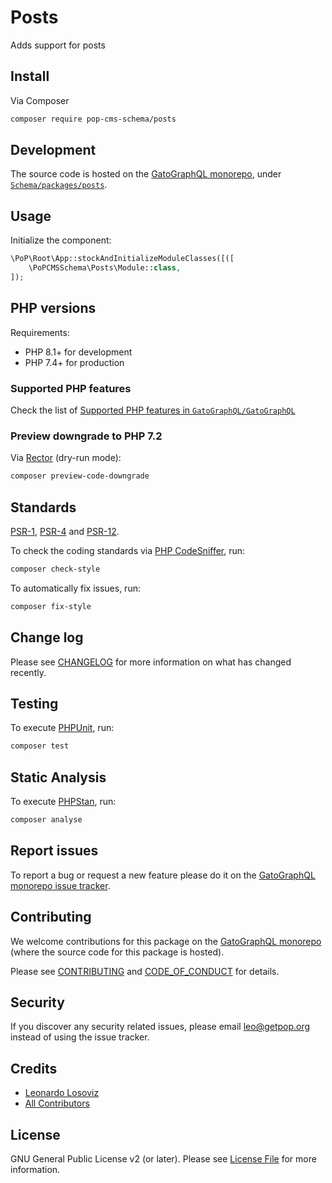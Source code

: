 # Posts

<!--
[![Build Status][ico-travis]][link-travis]
[![Quality Score][ico-code-quality]][link-code-quality]
[![Software License][ico-license]](LICENSE.md)
[![Latest Version on Packagist][ico-version]][link-packagist]
[![Coverage Status][ico-scrutinizer]][link-scrutinizer]
[![Total Downloads][ico-downloads]][link-downloads]
-->

Adds support for posts

## Install

Via Composer

``` bash
composer require pop-cms-schema/posts
```

## Development

The source code is hosted on the [GatoGraphQL monorepo](https://github.com/GatoGraphQL/GatoGraphQL), under [`Schema/packages/posts`](https://github.com/GatoGraphQL/GatoGraphQL/tree/master/layers/Schema/packages/posts).

## Usage

Initialize the component:

``` php
\PoP\Root\App::stockAndInitializeModuleClasses([([
    \PoPCMSSchema\Posts\Module::class,
]);
```

## PHP versions

Requirements:

- PHP 8.1+ for development
- PHP 7.4+ for production

### Supported PHP features

Check the list of [Supported PHP features in `GatoGraphQL/GatoGraphQL`](https://github.com/GatoGraphQL/GatoGraphQL/blob/master/docs/supported-php-features.md)

### Preview downgrade to PHP 7.2

Via [Rector](https://github.com/rectorphp/rector) (dry-run mode):

```bash
composer preview-code-downgrade
```

## Standards

[PSR-1](https://www.php-fig.org/psr/psr-1), [PSR-4](https://www.php-fig.org/psr/psr-4) and [PSR-12](https://www.php-fig.org/psr/psr-12).

To check the coding standards via [PHP CodeSniffer](https://github.com/squizlabs/PHP_CodeSniffer), run:

``` bash
composer check-style
```

To automatically fix issues, run:

``` bash
composer fix-style
```

## Change log

Please see [CHANGELOG](CHANGELOG.md) for more information on what has changed recently.

## Testing

To execute [PHPUnit](https://phpunit.de/), run:

``` bash
composer test
```

## Static Analysis

To execute [PHPStan](https://github.com/phpstan/phpstan), run:

``` bash
composer analyse
```

## Report issues

To report a bug or request a new feature please do it on the [GatoGraphQL monorepo issue tracker](https://github.com/GatoGraphQL/GatoGraphQL/issues).

## Contributing

We welcome contributions for this package on the [GatoGraphQL monorepo](https://github.com/GatoGraphQL/GatoGraphQL) (where the source code for this package is hosted).

Please see [CONTRIBUTING](CONTRIBUTING.md) and [CODE_OF_CONDUCT](CODE_OF_CONDUCT.md) for details.

## Security

If you discover any security related issues, please email leo@getpop.org instead of using the issue tracker.

## Credits

- [Leonardo Losoviz][link-author]
- [All Contributors][link-contributors]

## License

GNU General Public License v2 (or later). Please see [License File](LICENSE.md) for more information.

[ico-version]: https://img.shields.io/packagist/v/pop-cms-schema/posts.svg?style=flat-square
[ico-license]: https://img.shields.io/badge/license-GPLv2-brightgreen.svg?style=flat-square
[ico-travis]: https://img.shields.io/travis/pop-cms-schema/posts/master.svg?style=flat-square
[ico-scrutinizer]: https://img.shields.io/scrutinizer/coverage/g/pop-cms-schema/posts.svg?style=flat-square
[ico-code-quality]: https://img.shields.io/scrutinizer/g/pop-cms-schema/posts.svg?style=flat-square
[ico-downloads]: https://img.shields.io/packagist/dt/pop-cms-schema/posts.svg?style=flat-square

[link-packagist]: https://packagist.org/packages/pop-cms-schema/posts
[link-travis]: https://travis-ci.org/pop-cms-schema/posts
[link-scrutinizer]: https://scrutinizer-ci.com/g/pop-cms-schema/posts/code-structure
[link-code-quality]: https://scrutinizer-ci.com/g/pop-cms-schema/posts
[link-downloads]: https://packagist.org/packages/pop-cms-schema/posts
[link-author]: https://github.com/leoloso
[link-contributors]: ../../../../../../contributors

